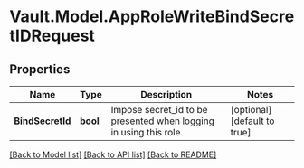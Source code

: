 # Vault.Model.AppRoleWriteBindSecretIDRequest

## Properties

Name | Type | Description | Notes
------------ | ------------- | ------------- | -------------
**BindSecretId** | **bool** | Impose secret_id to be presented when logging in using this role. | [optional] [default to true]

[[Back to Model list]](../README.md#documentation-for-models) [[Back to API list]](../README.md#documentation-for-api-endpoints) [[Back to README]](../README.md)

